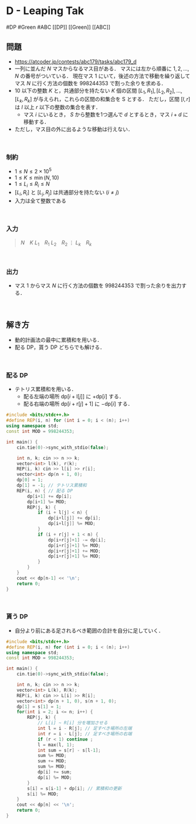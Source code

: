 # D - Leaping Tak
#DP #Green #ABC
[[DP]] [[Green]] [[ABC]]

## 問題
- https://atcoder.jp/contests/abc179/tasks/abc179_d
- 一列に並んだ $N$ マスからなるマス目がある．
マスには左から順番に $1, 2, ..., N$ の番号がついている．
現在マス $1$ にいて，後述の方法で移動を繰り返してマス $N$ に行く方法の個数を 998244353 で割った余りを求める．
- $10$ 以下の整数 $K$ と，共通部分を持たない $K$ 個の区間 $[L_1, R_1], [L_2, R_2], \dots, [L_k,R_k]$ が与えられ，これらの区間の和集合を S とする．
ただし，区間 $[l, r]$ は $l$ 以上 $r$ 以下の整数の集合を表す．
  - マス $i$ にいるとき， $S$ から整数を1つ選んで $d$ とするとき，マス $i + d$ に移動する．
 - ただし，マス目の外に出るような移動は行えない．
 <br>

### 制約
- $1 \leq N \leq 2 \times 10^{5}$
- $1 \leq K \leq \min(N, 10)$
- $1 \leq L_i \leq R_i \leq N$
- $[L_i, R_i]$ と $[L_j, R_j]$ は共通部分を持たない $(i \neq j)$
- 入力は全て整数である
<br>

### 入力
>$N$　$K$
$L_1$　$R_1$
$L_2$　$R_2$
$\vdots$
$L_k$　$R_k$
<br>

### 出力
- マス $1$ からマス $N$ に行く方法の個数を $998244353$ で割った余りを出力する．
<br>

## 解き方
- 動的計画法の最中に累積和を用いる．
- 配る DP，貰う DP どちらでも解ける．
<br>

 ### 配る DP
- テトリス累積和を用いる．
    - 配る左端の場所 $\text{dp}[i + \text{l}[j]]$ に $+\text{dp}[i]$ する．
    - 配る右端の場所 $\text{dp}[i + \text{r}[j] + 1]$ に $- \text{dp}[i]$ する．
	
```cpp
#include <bits/stdc++.h>
#define REP(i, n) for (int i = 0; i < (n); i++)
using namespace std;
const int MOD = 998244353;

int main() {
	cin.tie(0)->sync_with_stdio(false);

	int n, k; cin >> n >> k;
	vector<int> l(k), r(k);
	REP(i, k) cin >> l[i] >> r[i];
	vector<int> dp(n + 1, 0);
	dp[0] = 1;
	dp[1] = -1; // テトリス累積和
	REP(i, n) { // 配る DP
		dp[i+1] += dp[i];
		dp[i+1] %= MOD;
		REP(j, k) {
			if (i + l[j] < n) {
				dp[i+l[j]] += dp[i];
				dp[i+l[j]] %= MOD;
			}
			if (i + r[j] + 1 < n) {
				dp[i+r[j]+1] -= dp[i];
				dp[i+r[j]+1] %= MOD;
				dp[i+r[j]+1] += MOD;
				dp[i+r[j]+1] %= MOD;
			}
		}
	}
	cout << dp[n-1] << '\n';
	return 0;
}
```
<br>

### 貰う DP
- 自分より前にある足されるべき範囲の合計を自分に足していく．

```cpp
#include <bits/stdc++.h>
#define REP(i, n) for (int i = 0; i < (n); i++)
using namespace std;
const int MOD = 998244353;

int main() {
	cin.tie(0)->sync_with_stdio(false);

	int n, k; cin >> n >> k;
	vector<int> L(k), R(k);
	REP(i, k) cin >> L[i] >> R[i];
	vector<int> dp(n + 1, 0), s(n + 1, 0);
	dp[1] = s[1] = 1;
	for(int i = 2; i <= n; i++) {
		REP(j, k) {
			// L[i] ~ R[i] 分を増加させる
			int l = i - R[j]; // 足すべき場所の左端
			int r = i - L[j]; // 足すべき場所の右端
			if (r < 1) continue ;
			l = max(l, 1);
			int sum = s[r] - s[l-1];
			sum %= MOD;
			sum += MOD;
			sum %= MOD;
			dp[i] += sum;
			dp[i] %= MOD;
		}
		s[i] = s[i-1] + dp[i]; // 累積和の更新
		s[i] %= MOD;
	}
	cout << dp[n] << '\n';
	return 0;
}
```